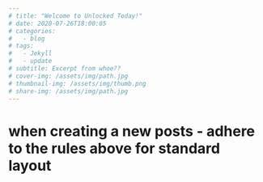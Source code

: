 ```yaml
---
# title: "Welcome to Unlocked Today!"
# date: 2020-07-26T18:00:05 
# categories:
#   - blog
# tags:
#   - Jekyll
#   - update
# subtitle: Excerpt from whoe??
# cover-img: /assets/img/path.jpg
# thumbnail-img: /assets/img/thumb.png
# share-img: /assets/img/path.jpg
---
```

# when creating a new posts - adhere to the rules above for standard layout